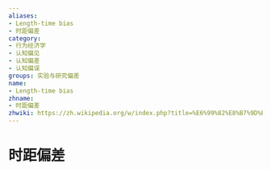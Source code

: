```yaml
---
aliases:
- Length-time bias
- 时距偏差
category:
- 行为经济学
- 认知偏见
- 认知偏差
- 认知偏误
groups: 实验与研究偏差
name:
- Length-time bias
zhname:
- 时距偏差
zhwiki: https://zh.wikipedia.org/w/index.php?title=%E6%99%82%E8%B7%9D%E5%81%8F%E8%AA%A4&action=edit&redlink=1
---
```


# 时距偏差



